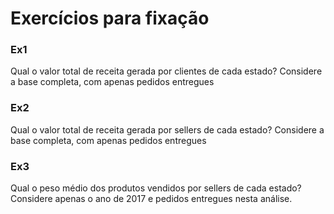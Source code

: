 # Exercícios para fixação

### Ex1

Qual o valor total de receita gerada por clientes de cada estado? Considere a base completa, com apenas pedidos entregues

### Ex2

Qual o valor total de receita gerada por sellers de cada estado? Considere a base completa, com apenas pedidos entregues

### Ex3

Qual o peso médio dos produtos vendidos por sellers de cada estado?
Considere apenas o ano de 2017 e pedidos entregues nesta análise.
